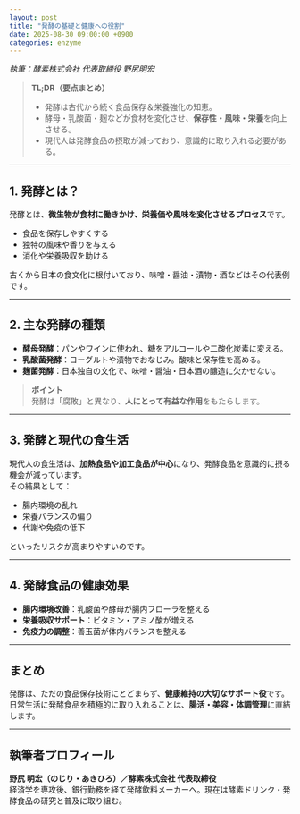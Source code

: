 ```yaml
---
layout: post
title: "発酵の基礎と健康への役割"
date: 2025-08-30 09:00:00 +0900
categories: enzyme
---
```


*執筆：酵素株式会社 代表取締役 野尻明宏*

> **TL;DR（要点まとめ）**  
> - 発酵は古代から続く食品保存＆栄養強化の知恵。  
> - 酵母・乳酸菌・麹などが食材を変化させ、**保存性・風味・栄養**を向上させる。  
> - 現代人は発酵食品の摂取が減っており、意識的に取り入れる必要がある。  

---

## 1. 発酵とは？

発酵とは、**微生物が食材に働きかけ、栄養価や風味を変化させるプロセス**です。  
- 食品を保存しやすくする  
- 独特の風味や香りを与える  
- 消化や栄養吸収を助ける  

古くから日本の食文化に根付いており、味噌・醤油・漬物・酒などはその代表例です。

---

## 2. 主な発酵の種類

- **酵母発酵**：パンやワインに使われ、糖をアルコールや二酸化炭素に変える。  
- **乳酸菌発酵**：ヨーグルトや漬物でおなじみ。酸味と保存性を高める。  
- **麹菌発酵**：日本独自の文化で、味噌・醤油・日本酒の醸造に欠かせない。  

> **ポイント**  
> 発酵は「腐敗」と異なり、**人にとって有益な作用**をもたらします。

---

## 3. 発酵と現代の食生活

現代人の食生活は、**加熱食品や加工食品が中心**になり、発酵食品を意識的に摂る機会が減っています。  
その結果として：  

- 腸内環境の乱れ  
- 栄養バランスの偏り  
- 代謝や免疫の低下  

といったリスクが高まりやすいのです。  

---

## 4. 発酵食品の健康効果

- **腸内環境改善**：乳酸菌や酵母が腸内フローラを整える  
- **栄養吸収サポート**：ビタミン・アミノ酸が増える  
- **免疫力の調整**：善玉菌が体内バランスを整える  

---

## まとめ

発酵は、ただの食品保存技術にとどまらず、**健康維持の大切なサポート役**です。  
日常生活に発酵食品を積極的に取り入れることは、**腸活・美容・体調管理**に直結します。  

---

## 執筆者プロフィール

**野尻 明宏（のじり・あきひろ）／酵素株式会社 代表取締役**  
経済学を専攻後、銀行勤務を経て発酵飲料メーカーへ。現在は酵素ドリンク・発酵食品の研究と普及に取り組む。  

